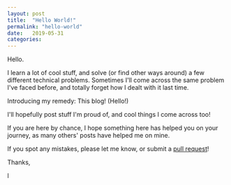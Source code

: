 ```yaml
---
layout: post
title:  "Hello World!"
permalink: "hello-world"
date:   2019-05-31
categories:
---
```

Hello.
&nbsp;

I learn a lot of cool stuff, and solve (or find other ways around) a few different technical problems.
Sometimes I'll come across the same problem I've faced before, and totally forget how I dealt with it last time.
&nbsp;

Introducing my remedy:
This blog! (Hello!)
&nbsp;

I'll hopefully post stuff I'm proud of, and cool things I come across too!
&nbsp;

If you are here by chance, I hope something here has helped you on your journey, as many others' posts have helped me on mine.

If you spot any mistakes, please let me know, or submit a [pull request][github-project]!
&nbsp;

Thanks,
&nbsp;

l

[github-project]: https://github.com/eledw/blog
